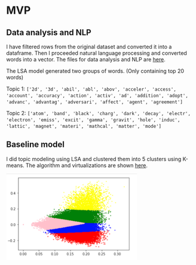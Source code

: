 # MVP

## Data analysis and NLP

I have filtered rows from the original dataset and converted it into
a dataframe. Then I proceeded natural language processing and converted
words into a vector. The files for data analysis and NLP are [here](/data_processing).

The LSA model generated two groups of words. (Only containing top 20 words)

Topic 1: ```['2d', '3d', 'abil', 'abl', 'abov', 'acceler', 'access', 'account', 'accuracy', 'action', 'activ', 'ad', 'addition', 'adopt', 'advanc', 'advantag', 'adversari', 'affect', 'agent', 'agreement']```

Topic 2: ```['atom', 'band', 'black', 'charg', 'dark', 'decay', 'electr', 'electron', 'emiss', 'excit', 'gamma', 'gravit', 'hole', 'induc', 'lattic', 'magnet', 'materi', 'mathcal', 'matter', 'mode']```

## Baseline model

I did topic modeling using LSA and clustered them into 5 clusters using
K-means. The algorithm and virtualizations are shown [here](/model/baseline.ipynb).

<img src="../imgs/baseline_clusters.png" style="width: 350px;" />
